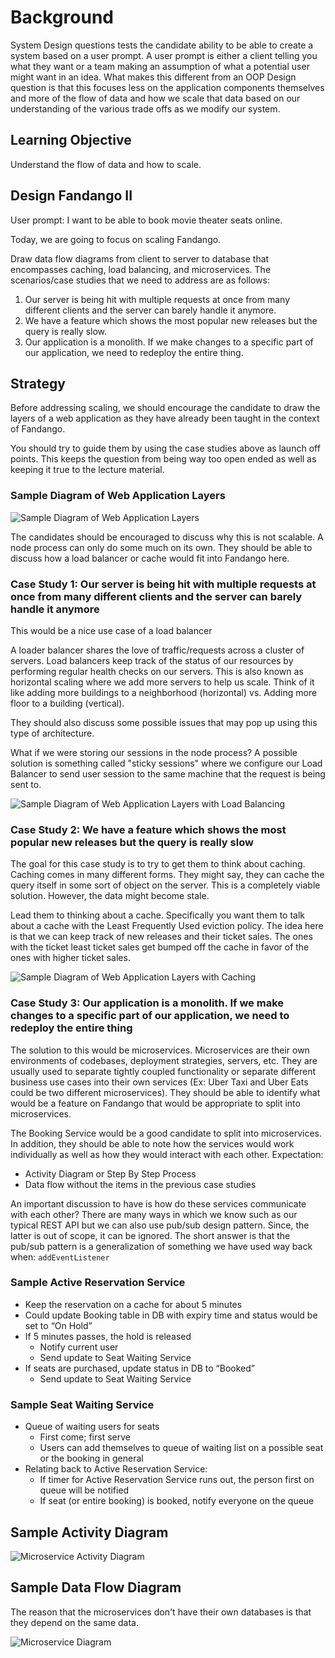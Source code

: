 # Background

System Design questions tests the candidate ability to be able to create a system based on a user prompt. A user prompt is either a client telling you what they want or a team making an assumption of what a potential user might want in an idea. What makes this different from an OOP Design question is that this focuses less on the application components themselves and more of the flow of data and how we scale that data based on our understanding of the various trade offs as we modify our system.

## Learning Objective
Understand the flow of data and how to scale.

## Design Fandango II

User prompt: I want to be able to book movie theater seats online.

Today, we are going to focus on scaling Fandango.

Draw data flow diagrams from client to server to database that encompasses caching, load balancing, and microservices. The scenarios/case studies that we need to address are as follows:

1. Our server is being hit with multiple requests at once from many different clients and the server can barely handle it anymore.
2. We have a feature which shows the most popular new releases but the query is really slow.
3. Our application is a monolith. If we make changes to a specific part of our application, we need to redeploy the entire thing.

## Strategy

Before addressing scaling, we should encourage the candidate to draw the layers of a web application as they have already been taught in the context of Fandango.

You should try to guide them by using the case studies above as launch off points. This keeps the question from being way too open ended as well as keeping it true to the lecture material.

### Sample Diagram of Web Application Layers

![Sample Diagram of Web Application Layers ](./WebAppLayers.png)

The candidates should be encouraged to discuss why this is not scalable.
A node process can only do some much on its own. They should be able to discuss how a load balancer or cache would fit into Fandango here.

### Case Study 1: Our server is being hit with multiple requests at once from many different clients and the server can barely handle it anymore

This would be a nice use case of a load balancer

A loader balancer shares the love of traffic/requests across a cluster of servers. Load balancers keep track of the status of our resources by performing regular health checks on our servers. This is also known as horizontal scaling where we add more servers to help us scale. Think of it like adding more buildings to a neighborhood (horizontal) vs. Adding more floor to a building (vertical).

They should also discuss some possible issues that may pop up using this type of architecture.

What if we were storing our sessions in the node process? A possible solution is something called "sticky sessions" where we configure our Load Balancer to send user session to the same machine that the request is being sent to.

![Sample Diagram of Web Application Layers with Load Balancing](./WebAppLayersLB.png)

### Case Study 2: We have a feature which shows the most popular new releases but the query is really slow

The goal for this case study is to try to get them to think about caching. Caching comes in many different forms. They might say, they can cache the query itself in some sort of object on the server. This is a completely viable solution. However, the data might become stale.

Lead them to thinking about a cache. Specifically you want them to talk about a cache with the Least Frequently Used eviction policy. The idea here is that we can keep track of new releases and their ticket sales. The ones with the ticket least ticket sales get bumped off the cache in favor of the ones with higher ticket sales.

![Sample Diagram of Web Application Layers with Caching](./WebAppLayersCache.png)

### Case Study 3: Our application is a monolith. If we make changes to a specific part of our application, we need to redeploy the entire thing

The solution to this would be microservices. Microservices are their own environments of codebases, deployment strategies, servers, etc. They are usually used to separate tightly coupled functionality or separate different business use cases into their own services (Ex: Uber Taxi and Uber Eats could be two different microservices). They should be able to identify what would be a feature on Fandango that would be appropriate to split into microservices.

The Booking Service would be a good candidate to split into microservices. In addition, they should be able to note how the services would work individually as well as how they would interact with each other. Expectation:

- Activity Diagram or Step By Step Process
- Data flow without the items in the previous case studies

An important discussion to have is how do these services communicate with each other? There are many ways in which we know such as our typical REST API but we can also use pub/sub design pattern. Since, the latter is out of scope, it can be ignored. The short answer is that the pub/sub pattern is a generalization of something we have used way back when: `addEventListener`

### Sample Active Reservation Service

- Keep the reservation on a cache for about 5 minutes
- Could update Booking table in DB with expiry time and status would be set to “On Hold”
- If 5 minutes passes, the hold is released
    - Notify current user
    - Send update to Seat Waiting Service
- If seats are purchased, update status in DB to “Booked”
    - Send update to Seat Waiting Service

### Sample Seat Waiting Service

- Queue of waiting users for seats
    - First come; first serve
    - Users can add themselves to queue of waiting list on a possible seat or the booking in general
- Relating back to Active Reservation Service:
    - If timer for Active Reservation Service runs out, the person first on queue will be notified
    - If seat (or entire booking) is booked, notify everyone on the queue

## Sample Activity Diagram

![Microservice Activity Diagram](./MicroservicesActivityDiagram.png)

## Sample Data Flow Diagram

The reason that the microservices don't have their own databases is that they depend on the same data. 

![Microservice Diagram](./Microservices.png)


